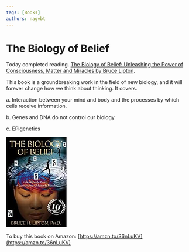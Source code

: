 ```yaml
---
tags: [Books]
authors: nagvbt
---
```


# The Biology of Belief

Today completed reading. [The Biology of Belief: Unleashing the Power of Consciousness, Matter and Miracles by Bruce Lipton](https://amzn.to/2UoBvm0).

This book is a groundbreaking work in the field of new biology, and it will forever change how we think about thinking. It covers.  

a. Interaction between your mind and body and the processes by which cells receive information.  

b. Genes and DNA do not control our biology  
<!--truncate-->
c. EPigenetics

![](/img/biology-of-belief.jpg)

To buy this book on Amazon: [https://amzn.to/36nLuKV](https://amzn.to/36nLuKV)

